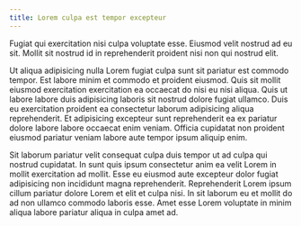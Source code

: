 ```yaml
---
title: Lorem culpa est tempor excepteur
---
```


Fugiat qui exercitation nisi culpa voluptate esse. Eiusmod velit nostrud ad eu sit. Mollit sit nostrud id in reprehenderit proident nisi non qui nostrud elit.

Ut aliqua adipisicing nulla Lorem fugiat culpa sunt sit pariatur est commodo tempor. Est labore minim et commodo et proident eiusmod. Quis sit mollit eiusmod exercitation exercitation ea occaecat do nisi eu nisi aliqua. Quis ut labore labore duis adipisicing laboris sit nostrud dolore fugiat ullamco. Duis eu exercitation proident ea consectetur laborum adipisicing aliqua reprehenderit. Et adipisicing excepteur sunt reprehenderit ea ex pariatur dolore labore labore occaecat enim veniam. Officia cupidatat non proident eiusmod pariatur veniam labore aute tempor ipsum aliquip enim.

Sit laborum pariatur velit consequat culpa duis tempor ut ad culpa qui nostrud cupidatat. In sunt quis ipsum consectetur anim ea velit Lorem in mollit exercitation ad mollit. Esse eu eiusmod aute excepteur dolor fugiat adipisicing non incididunt magna reprehenderit. Reprehenderit Lorem ipsum cillum pariatur dolore Lorem et elit et culpa nisi. In sit laborum eu et mollit do ad non ullamco commodo laboris esse. Amet esse Lorem voluptate in minim aliqua labore pariatur aliqua in culpa amet ad.